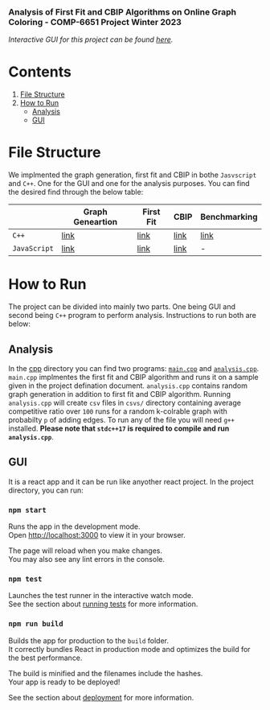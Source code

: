 ### Analysis of First Fit and CBIP Algorithms on Online Graph Coloring - COMP-6651 Project Winter 2023

*Interactive GUI for this project can be found [here](https://akshitdesai.github.io/gc).* 

# Contents

1. [File Structure](#File-Structure)
2. [How to Run](#How-to-Run)
   - [Analysis](#Analysis) 
   - [GUI](#Animal-With-Attributes-2)


# File Structure

We implmented the graph generation, first fit and CBIP in bothe `Jasvscript` and `C++`. One for the GUI and one for the analysis purposes. You can find the desired find through the below table:

|              | Graph Geneartion | First Fit | CBIP     | Benchmarking |
|--------------|------------------|-----------|----------|--------------|
| `C++`        | [link](https://github.com/akshitdesai/gc/blob/main/cpp/analysis.cpp#L176)         | [link](https://github.com/akshitdesai/gc/blob/main/cpp/analysis.cpp#L77)  | [link](https://github.com/akshitdesai/gc/blob/main/cpp/analysis.cpp#L107) | [link](https://github.com/akshitdesai/gc/blob/main/cpp/analysis.cpp#L346)     |
| `JavaScript` | [link](https://github.com/akshitdesai/gc/blob/main/src/generator.js#L22)         | [link](https://github.com/akshitdesai/gc/blob/main/src/first_fit.js)  | [link](https://github.com/akshitdesai/gc/blob/main/src/cbip.js) | -    |

# How to Run

The project can be divided into mainly two parts. One being GUI and second being `C++` program to perform analysis. Instructions to run both are below:

## Analysis

In the [cpp](https://github.com/akshitdesai/gc/tree/main/cpp) directory you can find two programs: [`main.cpp`](https://github.com/akshitdesai/gc/tree/main/cpp) and [`analysis.cpp`](https://github.com/akshitdesai/gc/blob/main/cpp/analysis.cpp). `main.cpp` implmentes the first fit and CBIP algorithm and runs it on a sample given in the project defination document. `analysis.cpp` contains random graph generation in addition to first fit and CBIP algorithm. Running `analysis.cpp` will create `csv` files in `csvs/` directory containing average competitive ratio over `100` runs for a random k-colrable graph with probabilty `p` of adding edges. To run any of the file you will need `g++` installed. **Please note that `stdc++17` is required to compile and run `analysis.cpp`**.

## GUI

It is a react app and it can be run like anyother react project. In the project directory, you can run:

### `npm start`

Runs the app in the development mode.\
Open [http://localhost:3000](http://localhost:3000) to view it in your browser.

The page will reload when you make changes.\
You may also see any lint errors in the console.

### `npm test`

Launches the test runner in the interactive watch mode.\
See the section about [running tests](https://facebook.github.io/create-react-app/docs/running-tests) for more information.

### `npm run build`

Builds the app for production to the `build` folder.\
It correctly bundles React in production mode and optimizes the build for the best performance.

The build is minified and the filenames include the hashes.\
Your app is ready to be deployed!

See the section about [deployment](https://facebook.github.io/create-react-app/docs/deployment) for more information.


